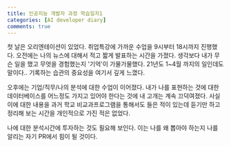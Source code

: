 ```yaml
---
title: 인공지능 개발자 과정 학습일지1
categories: [AI developer diary]
comments: true
---
```


첫 날은 오리엔테이션이 있었다. 취업특강에 가까운 수업을 9시부터 18시까지 진행했다. 오전에는 나의 뉴스에 대해서 적고 짧게 발표하는 시간을 가졌다.
생각보다 내가 무슨 일을 했고 무엇을 경험했는지 '기억'이 가물가물했다. 21년도 1~4월 까지의 일인데도 말이다..  ​기록하는 습관의 중요성을 여기서 깊게 느꼈다.

오후에는 기업/직무/나의 분석에 대한 수업이 이어졌다. 내가 나를 표현하는 것에 대한 데이터베이스를 어느정도 가지고 있어야 한다는 것에 내 고개는 계속 끄덕여졌다.
사실 이에 대한 내용을 과거 학교 비교과프로그램을 통해서도 들은 적이 있는데 듣기만 하고 정리해 보는 시간을 개인적으로 가진 적은 없었다.

​나에 대한 분석시간에 투자하는 것도 필요해 보인다. 이는 나를 왜 뽑아야 하는지 나를 알리는 자기 PR에서 힘이 될 것이다.

​
